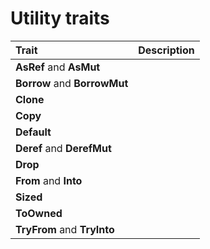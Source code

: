 # Utility traits

|**Trait**|**Description**|
|:--------|:--------------|
|**AsRef** and **AsMut**||
|**Borrow** and **BorrowMut**||
|**Clone**||
|**Copy**||
|**Default**||
|**Deref** and **DerefMut**||
|**Drop**||
|**From** and **Into**||
|**Sized**||
|**ToOwned**||
|**TryFrom** and **TryInto**||
